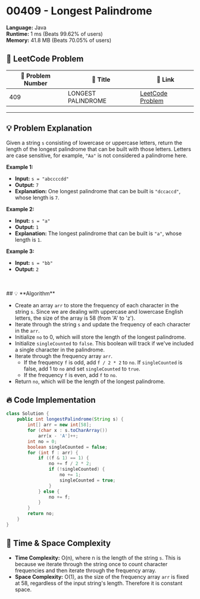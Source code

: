 # 00409 - Longest Palindrome
    
**Language:** Java  
**Runtime:** 1 ms (Beats 99.62% of users)  
**Memory:** 41.8 MB (Beats 70.05% of users)  

## 📝 **LeetCode Problem**
| 🔢 Problem Number | 📌 Title | 🔗 Link |
|------------------|--------------------------|--------------------------|
| 409 | LONGEST PALINDROME | [LeetCode Problem](https://leetcode.com/problems/longest-palindrome/) |

---

## 💡 **Problem Explanation**

Given a string `s` consisting of lowercase or uppercase letters, return the length of the longest palindrome that can be built with those letters. Letters are case sensitive, for example, `"Aa"` is not considered a palindrome here.

**Example 1:**

*   **Input:** `s = "abccccdd"`
*   **Output:** `7`
*   **Explanation:** One longest palindrome that can be built is `"dccaccd"`, whose length is `7`.

**Example 2:**

*   **Input:** `s = "a"`
*   **Output:** `1`
*   **Explanation:** The longest palindrome that can be built is `"a"`, whose length is `1`.

**Example 3:**

*   **Input:** `s = "bb"`
*   **Output:** `2`
<br>
<br>
## 💡 **Algorithm**

*   Create an array `arr` to store the frequency of each character in the string `s`. Since we are dealing with uppercase and lowercase English letters, the size of the array is 58 (from 'A' to 'z').
*   Iterate through the string `s` and update the frequency of each character in the `arr`.
*   Initialize `no` to 0, which will store the length of the longest palindrome.
*   Initialize `singleCounted` to `false`. This boolean will track if we've included a single character in the palindrome.
*   Iterate through the frequency array `arr`.
    *   If the frequency `f` is odd, add `f / 2 * 2` to `no`. If `singleCounted` is false, add 1 to `no` and set `singleCounted` to `true`.
    *   If the frequency `f` is even, add `f` to `no`.
*   Return `no`, which will be the length of the longest palindrome.

## 🔥 **Code Implementation**

```java
class Solution {
    public int longestPalindrome(String s) {
        int[] arr = new int[58];
        for (char x : s.toCharArray())
            arr[x - 'A']++;
        int no = 0;
        boolean singleCounted = false;
        for (int f : arr) {
            if ((f & 1) == 1) {
                no += f / 2 * 2;
                if (!singleCounted) {
                    no += 1;
                    singleCounted = true;
                }
            } else {
                no += f;
            }
        }
        return no;
    }
}
```

## 🚀 **Time & Space Complexity**

*   **Time Complexity:** O(n), where n is the length of the string `s`. This is because we iterate through the string once to count character frequencies and then iterate through the frequency array.
*   **Space Complexity:** O(1), as the size of the frequency array `arr` is fixed at 58, regardless of the input string's length. Therefore it is constant space.
    